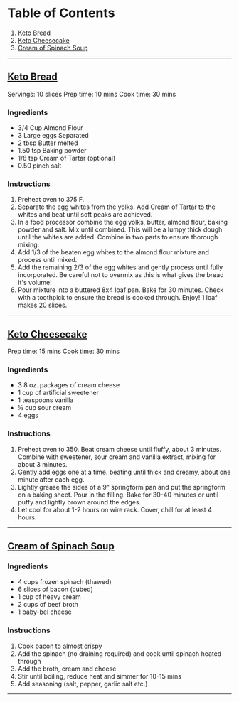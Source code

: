 # Table of Contents
1. [Keto Bread](#keto-bread)
2. [Keto Cheesecake](#keto-cheesecake)
3. [Cream of Spinach Soup](#cream-of-spinach-soup)

--- 


## [Keto Bread](http://ketoconnect.net/recipe/best-keto-bread/)<a name="keto-bread"></a>
Servings: 10 slices	Prep time: 10 mins	Cook time: 30 mins	


### Ingredients
  - 3/4 Cup Almond Flour 
  - 3 Large eggs Separated
  - 2 tbsp Butter melted
  - 1.50 tsp Baking powder
  - 1/8 tsp Cream of Tartar (optional)
  - 0.50 pinch salt


### Instructions
  1. Preheat oven to 375 F.
  2. Separate the egg whites from the yolks. Add Cream of Tartar to the whites and beat until soft peaks are achieved.
  3. In a food processor combine the egg yolks, butter, almond flour, baking powder and salt. Mix until combined. This will be a lumpy thick dough until the whites are added. Combine in two parts to ensure thorough mixing.
  4. Add 1/3 of the beaten egg whites to the almond flour mixture and process until mixed.
  5. Add the remaining 2/3 of the egg whites and gently process until fully incorporated. Be careful not to overmix as this is what gives the bread it's volume!
  6. Pour mixture into a buttered 8x4 loaf pan. Bake for 30 minutes. Check with a toothpick to ensure the bread is cooked through. Enjoy! 1 loaf makes 20 slices.

---


## [Keto Cheesecake](http://the-lowcarb-diet.com/keto-cheesecake/)<a name="keto-cheesecake"></a>
Prep time: 15 mins	Cook time: 30 mins


### Ingredients
  - 3 8 oz. packages of cream cheese
  - 1 cup of artificial sweetener
  - 1 teaspoons vanilla
  - ⅓ cup sour cream
  - 4 eggs


### Instructions
  1. Preheat oven to 350. Beat cream cheese until fluffy, about 3 minutes. Combine with sweetener, sour cream and vanilla extract, mixing for about 3 minutes.
  2. Gently add eggs one at a time. beating until thick and creamy, about one minute after each egg.
  3. Lightly grease the sides of a 9" springform pan and put the springform on a baking sheet. Pour in the filling. Bake for 30-40 minutes or until puffy and lightly brown around the edges.
  4. Let cool for about 1-2 hours on wire rack. Cover, chill for at least 4 hours.

--- 


## [Cream of Spinach Soup](https://www.reddit.com/r/ketorecipes/comments/5pidkb/spinachbaconcream_soup/)<a name="cream-of-spinach-soup">

### Ingredients
  - 4 cups frozen spinach (thawed)
  - 6 slices of bacon (cubed)
  - 1 cup of heavy cream
  - 2 cups of beef broth
  - 1 baby-bel cheese 


### Instructions
  1. Cook bacon to almost crispy
  2. Add the spinach (no draining required) and cook until spinach heated through 
  3. Add the broth, cream and cheese
  4. Stir until boiling, reduce heat and simmer for 10-15 mins 
  5. Add seasoning (salt, pepper, garlic salt etc.)

---
